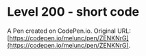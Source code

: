 # Level 200 - short code

A Pen created on CodePen.io. Original URL: [https://codepen.io/melunc/pen/ZENKNrG](https://codepen.io/melunc/pen/ZENKNrG).

